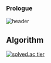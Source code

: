 ### Prologue
![header](https://capsule-render.vercel.app/api?type=waving&color=timeGradient&height=300&section=header&text=ZAKIE&fontSize=100&fontAlign=50&fontAlignY=38&animation=twinkling&desc=The%20Protagonist%20Aggregation)

## Algorithm
[![solved.ac tier](http://mazassumnida.wtf/api/v2/generate_badge?boj=kcj1607)](https://solved.ac/kcj1607)
